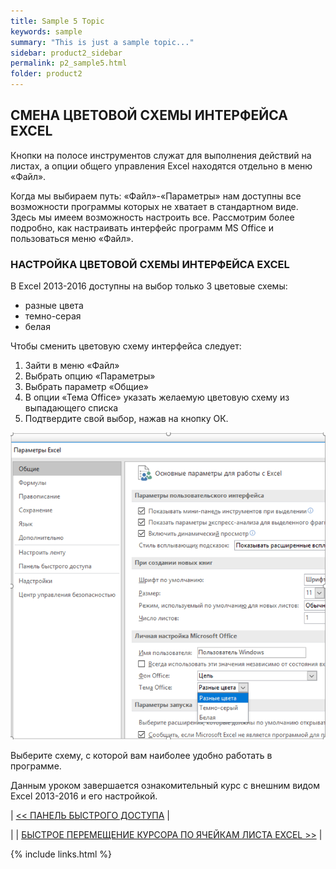 ```yaml
---
title: Sample 5 Topic
keywords: sample
summary: "This is just a sample topic..."
sidebar: product2_sidebar
permalink: p2_sample5.html
folder: product2
---
```


## СМЕНА ЦВЕТОВОЙ СХЕМЫ ИНТЕРФЕЙСА EXCEL

Кнопки на полосе инструментов служат для выполнения действий на листах, а опции общего управления Excel находятся отдельно в меню «Файл».

Когда мы выбираем путь: «Файл»-«Параметры» нам доступны все возможности программы которых не хватает в стандартном виде. Здесь мы имеем возможность настроить все. Рассмотрим более подробно, как настраивать интерфейс программ MS Office и пользоваться меню «Файл».

### НАСТРОЙКА ЦВЕТОВОЙ СХЕМЫ ИНТЕРФЕЙСА EXCEL

В Excel 2013-2016 доступны на выбор только 3 цветовые схемы:

* разные цвета
* темно-серая
* белая

Чтобы сменить цветовую схему интерфейса следует:

1. Зайти в меню «Файл»
2. Выбрать опцию «Параметры»
3. Выбрать параметр «Общие»
4. В опции «Тема Office» указать желаемую цветовую схему из выпадающего списка
5. Подтвердите свой выбор, нажав на кнопку ОК.

![картинка](/images/s1/img12.PNG)

Выберите схему, с которой вам наиболее удобно работать в программе.

Данным уроком завершается ознакомительный курс с внешним видом Excel 2013-2016 и его настройкой.

| [<< ПАНЕЛЬ БЫСТРОГО ДОСТУПА](p2_sample4.html) |

|                             | [БЫСТРОЕ ПЕРЕМЕЩЕНИЕ КУРСОРА ПО ЯЧЕЙКАМ ЛИСТА EXCEL >>](p2_sample6.html) |

{% include links.html %}
